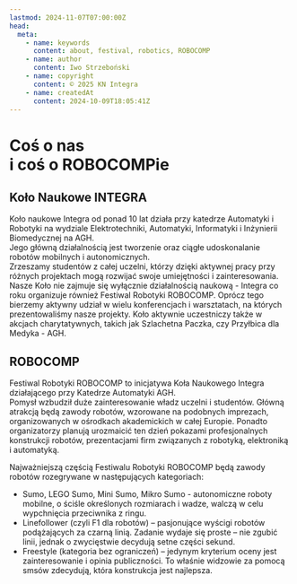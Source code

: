 ```yaml
---
lastmod: 2024-11-07T07:00:00Z
head:
  meta:
    - name: keywords
      content: about, festival, robotics, ROBOCOMP
    - name: author
      content: Iwo Strzeboński
    - name: copyright
      content: © 2025 KN Integra
    - name: createdAt
      content: 2024-10-09T18:05:41Z
---
```


# Coś o nas <br />i coś o ROBOCOMPie

## Koło Naukowe INTEGRA

Koło naukowe Integra od ponad 10 lat działa przy katedrze Automatyki i Robotyki na wydziale Elektrotechniki, Automatyki, Informatyki i Inżynierii Biomedycznej na AGH.  
Jego główną działalnością jest tworzenie oraz ciągłe udoskonalanie robotów mobilnych i autonomicznych.  
Zrzeszamy studentów z całej uczelni, którzy dzięki aktywnej pracy przy różnych projektach mogą rozwijać swoje umiejętności i zainteresowania.  
Nasze Koło nie zajmuje się wyłącznie działalnością naukową - Integra co roku organizuje również Festiwal Robotyki ROBOCOMP. Oprócz tego bierzemy aktywny udział w wielu konferencjach i warsztatach, na których prezentowaliśmy nasze projekty. Koło aktywnie uczestniczy także w akcjach charytatywnych, takich jak Szlachetna Paczka, czy Przyłbica dla Medyka - AGH.

## ROBOCOMP

Festiwal Robotyki ROBOCOMP to inicjatywa Koła Naukowego Integra działającego przy Katedrze Automatyki AGH.  
Pomysł wzbudził duże zainteresowanie władz uczelni i studentów. Główną atrakcją będą zawody robotów, wzorowane na podobnych imprezach, organizowanych w ośrodkach akademickich w całej Europie. Ponadto organizatorzy planują urozmaicić ten dzień pokazami profesjonalnych konstrukcji robotów, prezentacjami firm związanych z robotyką, elektroniką i automatyką.

Najważniejszą częścią Festiwalu Robotyki ROBOCOMP będą zawody robotów rozegrywane w następujących kategoriach:

- Sumo, LEGO Sumo, Mini Sumo, Mikro Sumo - autonomiczne roboty mobilne, o ściśle określonych rozmiarach i wadze, walczą w celu wypchnięcia przeciwnika z ringu.
- Linefollower (czyli F1 dla robotów) – pasjonujące wyścigi robotów podążających za czarną linią. Zadanie wydaje się proste – nie zgubić linii, jednak o zwycięstwie decydują setne części sekund.
- Freestyle (kategoria bez ograniczeń) – jedynym kryterium oceny jest zainteresowanie i opinia publiczności. To właśnie widzowie za pomocą smsów zdecydują, która konstrukcja jest najlepsza.
